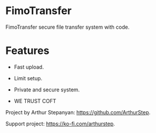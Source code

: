 # FimoTransfer
FimoTransfer secure file transfer system with code.

# Features

* Fast upload.

* Limit setup.

* Private and secure system.

* WE TRUST COFT

Project by Arthur Stepanyan: https://github.com/ArthurStep.

Support project: https://ko-fi.com/arthurstep.
